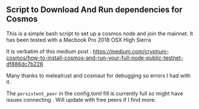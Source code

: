 ## Script to Download And Run dependencies for Cosmos 

This is a simple bash script to set up a cosmos node and join the mainnet. 
It has been tested with a Macbook Pro 2018 OSX High Sierra

It is verbatim of this medium post : https://medium.com/cryptium-cosmos/how-to-install-cosmos-and-run-your-full-node-public-testnet-df886dc7b226

Many thanks to meleatrust and cosmaut for debugging so errors I had with it.

The `persistent_peer` in the config.toml fill is currently full so might have issues connecting . Will update with free peers if I find more.